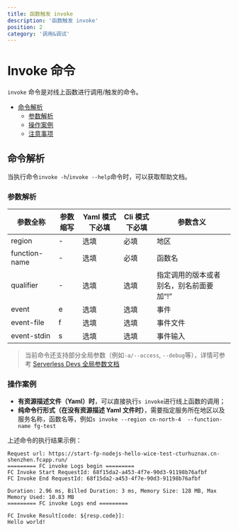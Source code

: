 ```yaml
---
title: 函数触发 invoke
description: '函数触发 invoke'
position: 2
category: '调用&调试'
---
```


# Invoke 命令

`invoke` 命令是对线上函数进行调用/触发的命令。

- [命令解析](#命令解析)
  - [参数解析](#参数解析)
  - [操作案例](#操作案例)
  - [注意事项](#注意事项)

## 命令解析

当执行命令`invoke -h`/`invoke --help`命令时，可以获取帮助文档。

### 参数解析

| 参数全称                     | 参数缩写 | Yaml 模式下必填 | Cli 模式下必填 | 参数含义                                                                                                                                                                                                                                                                                                   |
| ---------------------------- | -------- | --------------- | -------------- | ---------------------------------------------------------------------------------------------------------------------------------------------------------------------------------------------------------------------------------------------------------------------------------------------------------- |
| region                       | -        | 选填            | 必填           | 地区 |
| function-name                | -        | 选填            | 必填           | 函数名        |
| qualifier                    | -        | 选填            | 选填           | 指定调用的版本或者别名，别名前面要加“!”        |
| event                        | e        | 选填            | 选填           | 事件  |
| event-file                   | f        | 选填            | 选填           | 事件文件   |
| event-stdin                  | s        | 选填            | 选填           | 事件输入    |

> 当前命令还支持部分全局参数（例如`-a/--access`, `--debug`等），详情可参考 [Serverless Devs 全局参数文档](https://serverless-devs.com/serverless-devs/command/readme#全局参数)

### 操作案例

- **有资源描述文件（Yaml）时**，可以直接执行`s invoke`进行线上函数的调用；
- **纯命令行形式（在没有资源描述 Yaml 文件时）**，需要指定服务所在地区以及服务名称，函数名等，例如`s invoke --region cn-north-4  --function-name fg-test`

上述命令的执行结果示例：

```text
Request url: https://start-fp-nodejs-hello-wice-test-cturhuznax.cn-shenzhen.fcapp.run/
========= FC invoke Logs begin =========
FC Invoke Start RequestId: 68f15da2-a453-4f7e-90d3-91198b76afbf
FC Invoke End RequestId: 68f15da2-a453-4f7e-90d3-91198b76afbf

Duration: 2.96 ms, Billed Duration: 3 ms, Memory Size: 128 MB, Max Memory Used: 10.83 MB
========= FC invoke Logs end =========

FC Invoke Result[code: ${resp.code}]:
Hello world!
```

